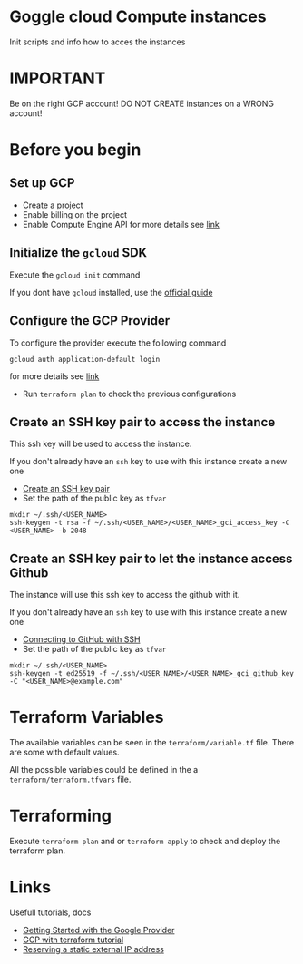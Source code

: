 # Goggle cloud Compute instances

Init scripts and info how to acces the instances

# IMPORTANT

Be on the right GCP account!
DO NOT CREATE instances on a WRONG account!

# Before you begin

## Set up GCP

- Create a project
- Enable billing on the project
- Enable Compute Engine API
  for more details see [link](https://learn.hashicorp.com/tutorials/terraform/google-cloud-platform-build?in=terraform/gcp-get-started#set-up-gcp)

## Initialize the `gcloud` SDK

Execute the `gcloud init` command

If you dont have `gcloud` installed, use the [official guide](https://cloud.google.com/sdk/docs/install#installation_instructions)

## Configure the GCP Provider

To configure the provider execute the following command

```
gcloud auth application-default login
```

for more details see [link](https://registry.terraform.io/providers/hashicorp/google/latest/docs/guides/getting_started#configuring-the-provider)

- Run `terraform plan` to check the previous configurations

## Create an SSH key pair to access the instance

This ssh key will be used to access the instance.

If you don't already have an `ssh` key to use with this instance create a new one

- [Create an SSH key pair](https://cloud.google.com/compute/docs/connect/create-ssh-keys)
- Set the path of the public key as `tfvar`

```
mkdir ~/.ssh/<USER_NAME>
ssh-keygen -t rsa -f ~/.ssh/<USER_NAME>/<USER_NAME>_gci_access_key -C <USER_NAME> -b 2048
```

## Create an SSH key pair to let the instance access Github

The instance will use this ssh key to access the github with it.

If you don't already have an `ssh` key to use with this instance create a new one

- [Connecting to GitHub with SSH](https://docs.github.com/en/authentication/connecting-to-github-with-ssh/about-ssh)
- Set the path of the public key as `tfvar`

```
mkdir ~/.ssh/<USER_NAME>
ssh-keygen -t ed25519 -f ~/.ssh/<USER_NAME>/<USER_NAME>_gci_github_key -C "<USER_NAME>@example.com"
```

# Terraform Variables

The available variables can be seen in the `terraform/variable.tf` file. There are some with default values.

All the possible variables could be defined in the a `terraform/terraform.tfvars` file.

# Terraforming

Execute `terraform plan` and or `terraform apply` to check and deploy the terraform plan.

# Links

Usefull tutorials, docs

- [Getting Started with the Google Provider](https://registry.terraform.io/providers/hashicorp/google/latest/docs/guides/getting_started#configuring-the-provider)
- [GCP with terraform tutorial](https://cloud.google.com/community/tutorials/getting-started-on-gcp-with-terraform)
- [Reserving a static external IP address ](https://cloud.google.com/compute/docs/ip-addresses/reserve-static-external-ip-address)
